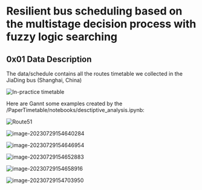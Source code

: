 # Resilient bus scheduling based on the multistage decision process  with fuzzy logic searching

## 0x01 Data Description

The data/schedule contains all the routes timetable we collected in the JiaDing bus (Shanghai, China) 

![In-practice timetable](https://chenxia31blog.oss-cn-hangzhou.aliyuncs.com/img/image-20230729154828401.png)

Here are Gannt some examples created by the /PaperTimetable/notebooks/desctiptive_analysis.ipynb:

![Route51](https://chenxia31blog.oss-cn-hangzhou.aliyuncs.com/img/image-20230729154626329.png)

![image-20230729154640284](https://chenxia31blog.oss-cn-hangzhou.aliyuncs.com/img/image-20230729154640284.png)

![image-20230729154646954](https://chenxia31blog.oss-cn-hangzhou.aliyuncs.com/img/image-20230729154646954.png)

![image-20230729154652883](https://chenxia31blog.oss-cn-hangzhou.aliyuncs.com/img/image-20230729154652883.png)

![image-20230729154658916](https://chenxia31blog.oss-cn-hangzhou.aliyuncs.com/img/image-20230729154658916.png)

![image-20230729154703950](https://chenxia31blog.oss-cn-hangzhou.aliyuncs.com/img/image-20230729154703950.png)
